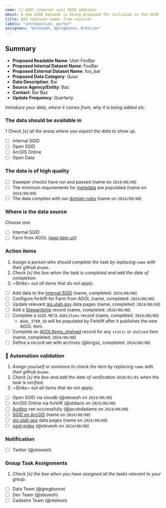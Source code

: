 ```yaml
---
name: (🔐 UGRC internal use) SGID addition
about: A new SGID dataset is being proposed for inclusion in the SGID
title: Add <dataset name> from <source>
labels: "introduction, porter"
assignees: "@steveoh, @gregbunce, @rkelson"
---
```


## Summary

<!-- conductor = {"table":"category.internaltablename"} -->

- **Proposed Readable Name**: Utah FooBar <!-- AGOL_PUBLISHED_NAME -->
- **Proposed Internal Dataset Name**: FooBar
- **Proposed External Dataset Name**: foo_bar <!-- AGOL_PUBLISHED_NAME with spaces converted to underscores and Utah removed -->
- **Proposed Data Category**: Quux
- **Data Description**: Bar
- **Source Agency/Entity**: Baz
- **Contact**: Bar Baz
- **Update Frequency**: Quarterly

_Introduce your data, where it comes from, why it is being added etc._

### The data should be available in

1 _Check [x] all the areas where you expect the data to show up._

- [ ] Internal SGID
- [ ] Open SGID
- [ ] ArcGIS Online
- [ ] Open Data

### The data is of high quality

- [ ] Sweeper checks have run and passed (name on `2024/00/00`)
- [ ] The minimum requirements for [metadata](https://gis.utah.gov/about/policy/sgid/) are populated (name on `2024/00/00`)
- [ ] The data complies with our [domain rules](https://gis.utah.gov/about/policy/sgid/) (name on `2024/00/00`)

### Where is the data source

_Choose one._

- [ ] Internal SGID
- [ ] Farm from AGOL ([agol item url](??))

### Action items

1. _Assign a person who should complete the task by replacing `name` with their github `@name`._
1. _Check [x] the box when the task is completed and add the date of completion._
1. _~Strike~ out all items that do not apply._

- [ ] Add data to the [Internal SGID](https://stackoverflow.com/c/ugrc/questions/109) (name, completed: `2024/00/00`)
- [ ] Configure forklift for Farm from AGOL (name, completed: `2024/00/00`)
- [ ] Update relevant [gis.utah.gov](https://gis.utah.gov/data) data pages (name, completed: `2024/00/00`)
- [ ] Add a [Stewardship](https://docs.google.com/spreadsheets/d/11ASS7LnxgpnD0jN4utzklREgMf1pcvYjcXcIcESHweQ/edit#gid=1) record (name, completed: `2024/00/00`)
- [ ] Complete a `SGID.META.AGOLItems` record (name, completed: `2024/00/00`)
  - `AGOL_ITEM_ID` will be populated by Forklift after it publishes the new AGOL item.
- [ ] Complete an [AGOLItems_shelved](http://utah.maps.arcgis.com/home/item.html?id=1760fbedbc7e49429aa6c0c3ab1442ec) record for any `static` or `shelved` item (name, completed: `2024/00/00`)
- [ ] Define a record set with archives (@brigsz, completed: `2024/00/00`)

### :robot: Automation validation

1. _Assign yourself or someone to check the item by replacing `name` with their github `@name`._
1. _Check [x] the box and add the date of verification `2020/01/01` when the task is verified._
1. _~Strike~ out all items that do not apply._

- [ ] Open SGID via cloudb (@steveoh on `2024/00/00`)
- [ ] ArcGIS Online via forklift (@stdavis on `2024/00/00`)
- [ ] [Auditor](https://github.com/agrc/Auditor) ran successfully (@jacobdadams on `2024/00/00`)
- [ ] [SGID on ArcGIS](https://opendata.gis.utah.gov) (name on `2024/00/00`)
- [ ] [gis.utah.gov](https://gis.utah.gov/data) data pages (name on `2024/00/00`)
- [ ] [sgid-index](https://gis.utah.gov/data/sgid-index) (@steveoh on `2024/00/00`)

### Notification

- [ ] Twitter (@steveoh)

### Group Task Assignments

1. _Check [x] the box when you have assigned all the tasks relevant to your group._

- [ ] Data Team (@gregbunce)
- [ ] Dev Team (@steveoh)
- [ ] Cadastre Team (@rkelson)
